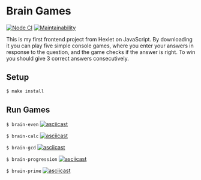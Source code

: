  # Brain Games
[![Node CI](https://github.com/ana-izotova/frontend-project-lvl1/workflows/Node%20CI/badge.svg)](https://github.com/ana-izotova/frontend-project-lvl1/actions)
[![Maintainability](https://api.codeclimate.com/v1/badges/8056983facb47bfe4441/maintainability)](https://codeclimate.com/github/ana-izotova/frontend-project-lvl1/maintainability)

This is my first frontend project from Hexlet on JavaScript. By downloading it you can play five simple console games, where you enter your answers in response to the question, and the game checks if the answer is right. To win you should give 3 correct answers consecutively. 

## Setup

```sh
$ make install
```

## Run Games

``
$ brain-even
``
[![asciicast](https://asciinema.org/a/oC6y7f0zQwNHf0F3g7Y5uobPd.svg)](https://asciinema.org/a/oC6y7f0zQwNHf0F3g7Y5uobPd)

``
$ brain-calc
``
[![asciicast](https://asciinema.org/a/OwpBAX3LcmH1D03N5rVOuZ7jO.svg)](https://asciinema.org/a/OwpBAX3LcmH1D03N5rVOuZ7jO)

``
$ brain-gcd
``
[![asciicast](https://asciinema.org/a/mSYQV2FRDRRAi4nTpieg4evkA.svg)](https://asciinema.org/a/mSYQV2FRDRRAi4nTpieg4evkA)

``
$ brain-progression
``
[![asciicast](https://asciinema.org/a/PEg7UKcOFnnvKqQvgDdTy6xcs.svg)](https://asciinema.org/a/PEg7UKcOFnnvKqQvgDdTy6xcs)

``
$ brain-prime
``
[![asciicast](https://asciinema.org/a/ZILORdBJOo7FEafaa7p4NiGVx.svg)](https://asciinema.org/a/ZILORdBJOo7FEafaa7p4NiGVx)
